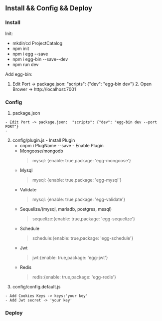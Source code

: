## Install && Config && Deploy
### Install
  Init:
  * mkdir/cd ProjectCatalog
  * npm init
  * npm i egg --save
  * npm i egg-bin --save--dev
  * npm run dev

  Add egg-bin:
  1. Edit Port -> package.json:  "scripts": {"dev": "egg-bin dev"}
	2. Open Brower -> http://localhost:7001
### Config
  1. package.json

    - Edit Port -> package.json:  "scripts": {"dev": "egg-bin dev --port PORT"}
    - 
  2. config/plugin.js
    - Install Plugin
      * cnpm i PlugName --save
    - Enable Plugin
      * Mongoose/mongodb
        > mysql: {enable: true,package: 'egg-mongoose'}
      * Mysql
        > mysql: {enable: true,package: 'egg-mysql'}
      * Validate
        > mysql: {enable: true,package: 'egg-validate'}
      * Sequelize/(mysql, mariadb, postgres, mssql)
        > sequelize:{enable: true,package: 'egg-sequelize'}
      * Schedule
        > schedule:{enable: true,package: 'egg-schedule'}
      * Jwt
        > jwt:{enable: true,package: 'egg-jwt'}
      * Redis
        > redis:{enable: true,package: 'egg-redis'}
  3. config/config.default.js

    - Add Cookies Keys -> keys:'your key'
    - Add Jwt secret -> 'your key'
### Deploy


	

 
